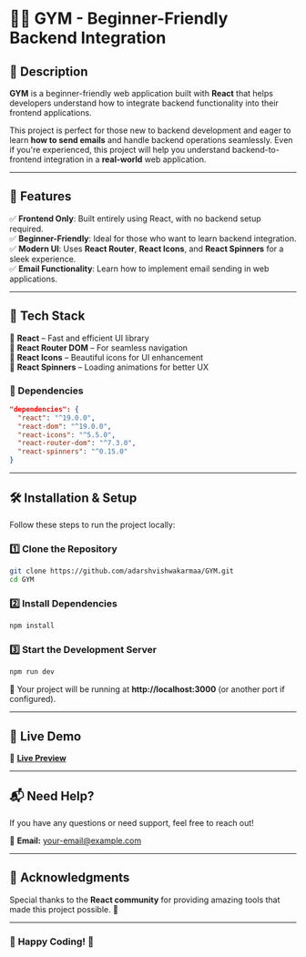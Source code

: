# 🏋️‍♂️ GYM - Beginner-Friendly Backend Integration

## 🌟 Description  
**GYM** is a beginner-friendly web application built with **React** that helps developers understand how to integrate backend functionality into their frontend applications.  

This project is perfect for those new to backend development and eager to learn **how to send emails** and handle backend operations seamlessly. Even if you're experienced, this project will help you understand backend-to-frontend integration in a **real-world** web application.  

---

## 🚀 Features  

✅ **Frontend Only**: Built entirely using React, with no backend setup required.  
✅ **Beginner-Friendly**: Ideal for those who want to learn backend integration.  
✅ **Modern UI**: Uses **React Router**, **React Icons**, and **React Spinners** for a sleek experience.  
✅ **Email Functionality**: Learn how to implement email sending in web applications.  

---

## 📌 Tech Stack  

🔹 **React** – Fast and efficient UI library  
🔹 **React Router DOM** – For seamless navigation  
🔹 **React Icons** – Beautiful icons for UI enhancement  
🔹 **React Spinners** – Loading animations for better UX  

### 📂 Dependencies  
```json
"dependencies": {
  "react": "^19.0.0",
  "react-dom": "^19.0.0",
  "react-icons": "^5.5.0",
  "react-router-dom": "^7.3.0",
  "react-spinners": "^0.15.0"
}
```

---

## 🛠️ Installation & Setup  

Follow these steps to run the project locally:  

### 1️⃣ **Clone the Repository**  
```sh
git clone https://github.com/adarshvishwakarmaa/GYM.git
cd GYM
```

### 2️⃣ **Install Dependencies**  
```sh
npm install
```

### 3️⃣ **Start the Development Server**  
```sh
npm run dev
```

🚀 Your project will be running at **http://localhost:3000** (or another port if configured).  

---

## 🎥 Live Demo  

🔗 **[Live Preview](https://your-netlify-link.netlify.app)**  

---

## 📬 Need Help?  

If you have any questions or need support, feel free to reach out!  

📧 **Email:** [your-email@example.com](mailto:your-email@example.com)  

---

## 🙏 Acknowledgments  

Special thanks to the **React community** for providing amazing tools that made this project possible. 💙  

---

### 🌟 **Happy Coding!** 🚀  

